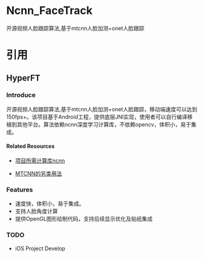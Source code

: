 # Ncnn_FaceTrack
开源视频人脸跟踪算法,基于mtcnn人脸加测+onet人脸跟踪

# 引用
## HyperFT

### Introduce
开源视频人脸跟踪算法,基于mtcnn人脸加测+onet人脸跟踪，移动端速度可以达到150fps+。该项目基于Android工程，提供底层JNI实现，使用者可以自行编译移植到其他平台。算法依赖ncnn深度学习计算库，不依赖opencv，体积小，易于集成。


#### Related Resources

+ [项目所需计算库ncnn](https://github.com/Tencent/ncnn/releases/download/20190611/ncnn-android-lib.zip)

+ [MTCNN的另类用法](https://blog.csdn.net/relocy/article/details/84075570)


### Features

+ 速度快，体积小，易于集成。
+ 支持人脸角度计算
+ 提供OpenGL图形绘制代码，支持后续显示优化及贴纸集成


### TODO

+ iOS Project Develop
